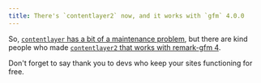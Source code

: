 ```yaml
---
title: There's `contentlayer2` now, and it works with `gfm` 4.0.0
---
```


So, [`contentlayer` has a bit of a maintenance problem](https://github.com/contentlayerdev/contentlayer/issues/429), but there are kind people who made [`contentlayer2` that works with remark-gfm 4](https://github.com/timlrx/contentlayer2?tab=readme-ov-file#migrating-to-the-fork).

Don't forget to say thank you to devs who keep your sites functioning for free.

